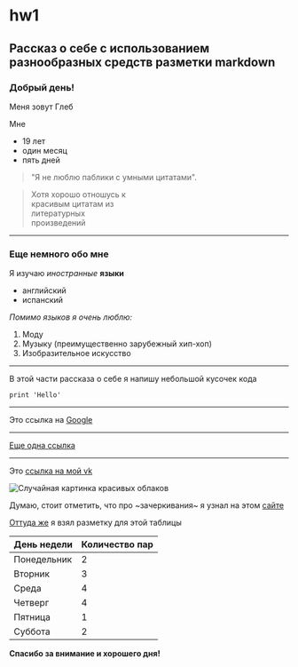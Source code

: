 # hw1
## Рассказ о себе с использованием разнообразных средств разметки markdown
### Добрый день!

Меня зовут Глеб 

Мне   
* 19 лет
* один месяц
* пять дней
> "Я не люблю паблики с умными цитатами".

> Хотя хорошо отношусь к   
красивым цитатам из  
литературных  
произведений   
* * *
### Еще немного обо мне

Я изучаю *иностранные* **языки**

+ английский
+ испанский 

*Помимо языков я очень люблю:*

1. Моду  
2. Музыку (преимущественно зарубежный хип-хоп)    
3. Изобразительное искусство
-------------
    
В этой части рассказа о себе я напишу небольшой кусочек кода

    print 'Hello'
    
   
   
************
Это ссылка на [Google] 

[Google]: http://google.com

-----------

[Еще одна ссылка][2]

[2]: http://yandex.ru "Яндекс"

************

Это [ссылка на мой vk](http://vk.com/glebshumakov "VK")

![Случайная картинка красивых облаков](http://www.weatherwizkids.com/wp-content/uploads/2015/02/fractus-clouds.jpg )


Думаю, стоит отметить, что про ~зачеркивания~ я узнал на этом [сайте]

[сайте]: http://paulradzkov.com/2014/markdown_cheatsheet/

[Оттуда же] я взял разметку для этой таблицы

[Оттуда же]: http://paulradzkov.com/2014/markdown_cheatsheet/

| День недели | Количество пар|
| ------------- | ------------- |
| Понедельник |    2|
| Вторник     |    3|
| Среда       |    4|
| Четверг     |    4|
| Пятница     |    1|
| Суббота     |    2|

**Спасибо за внимание и хорошего дня!**
